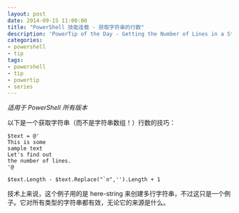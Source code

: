 ```yaml
---
layout: post
date: 2014-09-15 11:00:00
title: "PowerShell 技能连载 - 获取字符串的行数"
description: 'PowerTip of the Day - Getting the Number of Lines in a String '
categories:
- powershell
- tip
tags:
- powershell
- tip
- powertip
- series
---
```

_适用于 PowerShell 所有版本_

以下是一个获取字符串（而不是字符串数组！）行数的技巧：

    $text = @'
    This is some
    sample text
    Let's find out
    the number of lines.
    '@

    $text.Length - $text.Replace("`n",'').Length + 1

技术上来说，这个例子用的是 here-string 来创建多行字符串，不过这只是一个例子。它对所有类型的字符串都有效，无论它的来源是什么。

<!--本文国际来源：[Getting the Number of Lines in a String ](http://community.idera.com/powershell/powertips/b/tips/posts/getting-the-number-of-lines-in-a-string)-->
